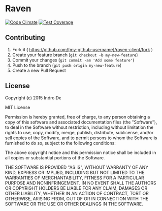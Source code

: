 # Raven

[![Code Climate](https://codeclimate.com/github/indrode/raven-client/badges/gpa.svg)](https://codeclimate.com/github/indrode/raven-client) [![Test Coverage](https://codeclimate.com/github/indrode/raven-client/badges/coverage.svg)](https://codeclimate.com/github/indrode/raven-client/coverage)

## Contributing

1. Fork it ( https://github.com/[my-github-username]/raven-client/fork )
2. Create your feature branch (`git checkout -b my-new-feature`)
3. Commit your changes (`git commit -am 'Add some feature'`)
4. Push to the branch (`git push origin my-new-feature`)
5. Create a new Pull Request

## License

Copyright (c) 2015 Indro De

MIT License

Permission is hereby granted, free of charge, to any person obtaining
a copy of this software and associated documentation files (the
"Software"), to deal in the Software without restriction, including
without limitation the rights to use, copy, modify, merge, publish,
distribute, sublicense, and/or sell copies of the Software, and to
permit persons to whom the Software is furnished to do so, subject to
the following conditions:

The above copyright notice and this permission notice shall be
included in all copies or substantial portions of the Software.

THE SOFTWARE IS PROVIDED "AS IS", WITHOUT WARRANTY OF ANY KIND,
EXPRESS OR IMPLIED, INCLUDING BUT NOT LIMITED TO THE WARRANTIES OF
MERCHANTABILITY, FITNESS FOR A PARTICULAR PURPOSE AND
NONINFRINGEMENT. IN NO EVENT SHALL THE AUTHORS OR COPYRIGHT HOLDERS BE
LIABLE FOR ANY CLAIM, DAMAGES OR OTHER LIABILITY, WHETHER IN AN ACTION
OF CONTRACT, TORT OR OTHERWISE, ARISING FROM, OUT OF OR IN CONNECTION
WITH THE SOFTWARE OR THE USE OR OTHER DEALINGS IN THE SOFTWARE.
